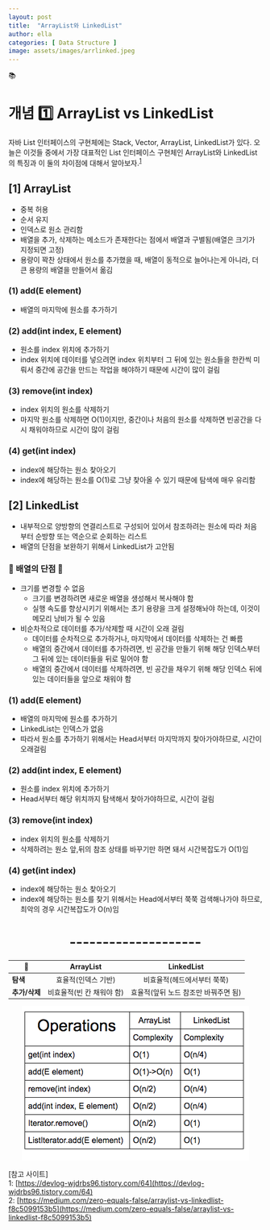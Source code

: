 ```yaml
---
layout: post
title:  "ArrayList와 LinkedList"
author: ella
categories: [ Data Structure ]
image: assets/images/arrlinked.jpeg
---
```

📚  
# 개념 1️⃣ ArrayList vs LinkedList 

자바 List 인터페이스의 구현체에는 Stack, Vector, ArrayList, LinkedList가 있다. 오늘은 이것들 중에서 가장 대표적인 List 인터페이스 구현체인 ArrayList와 LinkedList의 특징과 이 둘의 차이점에 대해서 알아보자.<sup>[1](#footnote_1)</sup>  
## [1] ArrayList
* 중복 허용
* 순서 유지 
* 인덱스로 원소 관리함 
* 배열을 추가, 삭제하는 메소드가 존재한다는 점에서 배열과 구별됨(배열은 크기가 지정되면 고정)
* 용량이 꽉찬 상태에서 원소를 추가했을 때, 배열이 동적으로 늘어나는게 아니라, 더 큰 용량의 배열을 만들어서 옮김

### (1) add(E element)
* 배열의 마지막에 원소를 추가하기 

### (2) add(int index, E element)
* 원소를 index 위치에 추가하기
* index 위치에 데이터를 넣으려면 index 위치부터 그 뒤에 있는 원소들을 한칸씩 미뤄서 중간에 공간을 만드는 작업을 해야하기 때문에 시간이 많이 걸림  

### (3) remove(int index)
* index 위치의 원소를 삭제하기
* 마지막 원소를 삭제하면 O(1)이지만, 중간이나 처음의 원소를 삭제하면 빈공간을 다시 채워야하므로 시간이 많이 걸림  

### (4) get(int index)
* index에 해당하는 원소 찾아오기
* index에 해당하는 원소를 O(1)로 그냥 찾아올 수 있기 때문에 탐색에 매우 유리함   


## [2] LinkedList
* 내부적으로 양방향의 연결리스트로 구성되어 있어서 참조하려는 원소에 따라 처음부터 순방향 또는 역순으로 순회하는 리스트
* 배열의 단점을 보완하기 위해서 LinkedList가 고안됨

### 🧐 배열의 단점 🧐
* 크기를 변경할 수 없음
    * 크기를 변경하려면 새로운 배열을 생성해서 복사해야 함
    * 실행 속도를 향상시키기 위해서는 초기 용량을 크게 설정해놔야 하는데, 이것이 메모리 낭비가 될 수 있음
* 비순차적으로 데이터를 추가/삭제할 때 시간이 오래 걸림
    * 데이터를 순차적으로 추가하거나, 마지막에서 데이터를 삭제하는 건 빠름
    * 배열의 중간에서 데이터를 추가하려면, 빈 공간을 만들기 위해 해당 인덱스부터 그 뒤에 있는 데이터들을 뒤로 밀어야 함
    * 배열의 중간에서 데이터를 삭제하려면, 빈 공간을 채우기 위해 해당 인덱스 뒤에 있는 데이터들을 앞으로 채워야 함 

### (1) add(E element)
* 배열의 마지막에 원소를 추가하기  
* LinkedList는 인덱스가 없음
* 따라서 원소를 추가하기 위해서는 Head서부터 마지막까지 찾아가야하므로, 시간이 오래걸림

### (2) add(int index, E element)
* 원소를 index 위치에 추가하기 
* Head서부터 해당 위치까지 탐색해서 찾아가야하므로, 시간이 걸림   

### (3) remove(int index)
* index 위치의 원소를 삭제하기
* 삭제하려는 원소 앞,뒤의 참조 상태를 바꾸기만 하면 돼서 시간복잡도가 O(1)임 

### (4) get(int index)
* index에 해당하는 원소 찾아오기
* index에 해당하는 원소를 찾기 위해서는 Head에서부터 쭉쭉 검색해나가야 하므로, 최악의 경우 시간복잡도가 O(n)임

# <center>--------------------</center>

|🌟|   ArrayList   |   LinkedList   |
|--|:--:|:--:|
|**탐색**|   효율적(인덱스 기반)|비효율적(헤드에서부터 쭉쭉)|
|**추가/삭제**|   비효율적(빈 칸 채워야 함)|효율적(앞뒤 노드 참조만 바꿔주면 됨)|  

<p align="center"><img src="/assets/images/arrlinkedop.png"></p>

[참고 사이트]  
<a name="footnote_1">1</a>: [https://devlog-wjdrbs96.tistory.com/64](https://devlog-wjdrbs96.tistory.com/64)  
<a name="footnote_1">2</a>: [https://medium.com/zero-equals-false/arraylist-vs-linkedlist-f8c5099153b5](https://medium.com/zero-equals-false/arraylist-vs-linkedlist-f8c5099153b5)  

